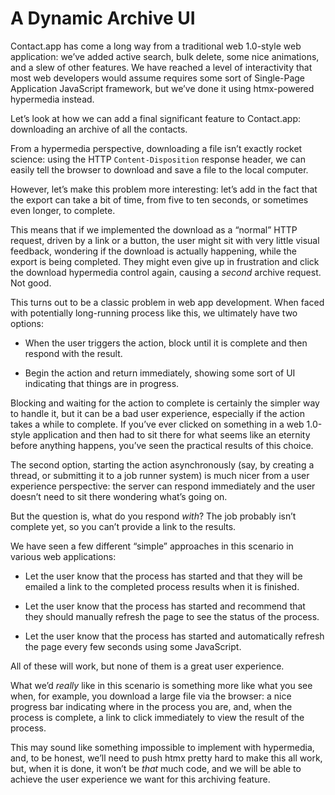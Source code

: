 # A Dynamic Archive UI

Contact.app has come a long way from a traditional web 1.0-style web application: we’ve added active search, bulk delete, some nice animations, and a slew of other features. We have reached a level of interactivity that most web developers would assume requires some sort of Single-Page Application JavaScript framework, but we’ve done it using htmx-powered hypermedia instead.

Let’s look at how we can add a final significant feature to Contact.app: downloading an archive of all the contacts.

From a hypermedia perspective, downloading a file isn’t exactly rocket science: using the HTTP `Content-Disposition` response header, we can easily tell the browser to download and save a file to the local computer.

However, let’s make this problem more interesting: let’s add in the fact that the export can take a bit of time, from five to ten seconds, or sometimes even longer, to complete.

This means that if we implemented the download as a “normal” HTTP request, driven by a link or a button, the user might sit with very little visual feedback, wondering if the download is actually happening, while the export is being completed. They might even give up in frustration and click the download hypermedia control again, causing a _second_ archive request. Not good.

This turns out to be a classic problem in web app development. When faced with potentially long-running process like this, we ultimately have two options:

*   When the user triggers the action, block until it is complete and then respond with the result.
    
*   Begin the action and return immediately, showing some sort of UI indicating that things are in progress.

Blocking and waiting for the action to complete is certainly the simpler way to handle it, but it can be a bad user experience, especially if the action takes a while to complete. If you’ve ever clicked on something in a web 1.0-style application and then had to sit there for what seems like an eternity before anything happens, you’ve seen the practical results of this choice.

The second option, starting the action asynchronously (say, by creating a thread, or submitting it to a job runner system) is much nicer from a user experience perspective: the server can respond immediately and the user doesn’t need to sit there wondering what’s going on.

But the question is, what do you respond _with_? The job probably isn’t complete yet, so you can’t provide a link to the results.

We have seen a few different “simple” approaches in this scenario in various web applications:

*   Let the user know that the process has started and that they will be emailed a link to the completed process results when it is finished.
    
*   Let the user know that the process has started and recommend that they should manually refresh the page to see the status of the process.
    
*   Let the user know that the process has started and automatically refresh the page every few seconds using some JavaScript.

All of these will work, but none of them is a great user experience.

What we’d _really_ like in this scenario is something more like what you see when, for example, you download a large file via the browser: a nice progress bar indicating where in the process you are, and, when the process is complete, a link to click immediately to view the result of the process.

This may sound like something impossible to implement with hypermedia, and, to be honest, we’ll need to push htmx pretty hard to make this all work, but, when it is done, it won’t be _that_ much code, and we will be able to achieve the user experience we want for this archiving feature.